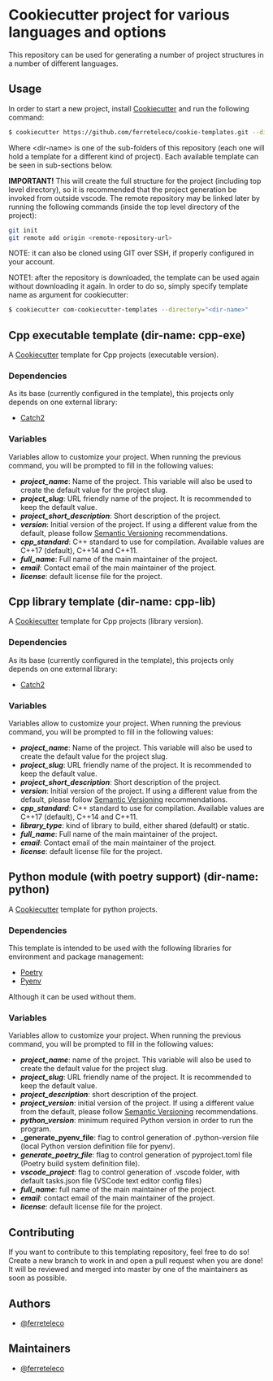 # Cookiecutter project for various languages and options

This repository can be used for generating a number of project structures in a number of different
languages.

## Usage

In order to start a new project, install [Cookiecutter](https://cookiecutter.readthedocs.io/en/latest/) and run the following command:

```bash
$ cookiecutter https://github.com/ferreteleco/cookie-templates.git --directory="<dir-name>"
```

Where \<dir-name\> is one of the sub-folders of this repository (each one will hold a template for a 
different kind of project). Each available template can be seen in sub-sections below.

**IMPORTANT!** This will create the full structure for the project (including top level directory),
so it is recommended that the project generation be invoked from outside vscode. The remote
repository may be linked later by running the following commands (inside the top level directory of
the project):

```bash
git init
git remote add origin <remote-repository-url>
```

NOTE: it can also be cloned using GIT over SSH, if properly configured in your account.

NOTE1: after the repository is downloaded, the template can be used again without downloading it
again. In order to do so, simply specify template name as argument for cookiecutter:

```bash
$ cookiecutter com-cookiecutter-templates --directory="<dir-name>"
```

## Cpp executable template (dir-name: cpp-exe)

A [Cookiecutter](https://cookiecutter.readthedocs.io/en/latest/) template for Cpp projects
(executable version).

### Dependencies

As its base (currently configured in the template), this projects only depends on one external
library:

- [Catch2](https://github.com/catchorg/Catch2)

### Variables

Variables allow to customize your project. When running the previous command, you will be prompted
to fill in the following values:

- _**project_name**_: Name of the project. This variable will also be used to create the default
  value for the project slug.
- _**project_slug**_: URL friendly name of the project. It is recommended to keep the default value.
- _**project_short_description**_: Short description of the project.
- _**version**_: Initial version of the project. If using a different value from the default, please
  follow [Semantic Versioning](https://semver.org/) recommendations.
- _**cpp_standard**_: C++ standard to use for compilation. Available values are C++17 (default),
  C++14 and C++11.
- _**full_name**_: Full name of the main maintainer of the project.
- _**email**_: Contact email of the main maintainer of the project.
- _**license**_: default license file for the project.

## Cpp library template (dir-name: cpp-lib)

A [Cookiecutter](https://cookiecutter.readthedocs.io/en/latest/) template for Cpp projects (library
version).

### Dependencies

As its base (currently configured in the template), this projects only depends on one external
library:

- [Catch2](https://github.com/catchorg/Catch2)

### Variables

Variables allow to customize your project. When running the previous command, you will be prompted
to fill in the following values:

- _**project_name**_: Name of the project. This variable will also be used to create the default
  value for the project slug.
- _**project_slug**_: URL friendly name of the project. It is recommended to keep the default value.
- _**project_short_description**_: Short description of the project.
- _**version**_: Initial version of the project. If using a different value from the default, please
  follow [Semantic Versioning](https://semver.org/) recommendations.
- _**cpp_standard**_: C++ standard to use for compilation. Available values are C++17 (default),
  C++14 and C++11.
- _**library_type**_: kind of library to build, either shared (default) or static.
- _**full_name**_: Full name of the main maintainer of the project.
- _**email**_: Contact email of the main maintainer of the project.
- _**license**_: default license file for the project.

## Python module (with poetry support) (dir-name: python)

A [Cookiecutter](https://cookiecutter.readthedocs.io/en/latest/) template for python projects.

### Dependencies

This template is intended to be used with the following libraries for environment and package
management:

- [Poetry](https://github.com/python-poetry/poetry)
- [Pyenv](https://github.com/pyenv/pyenv)

Although it can be used without them.

### Variables

Variables allow to customize your project. When running the previous command, you will be prompted
to fill in the following values:

- _**project_name**_: name of the project. This variable will also be used to create the default
  value for the project slug.
- _**project_slug**_: URL friendly name of the project. It is recommended to keep the default value.
- _**project_description**_: short description of the project.
- _**project_version**_: initial version of the project. If using a different value from the
  default, please follow [Semantic Versioning](https://semver.org/) recommendations.
- _**python_version**_: minimum required Python version in order to run the program.
- _**generate_pyenv_file**: flag to control generation of .python-version file (local Python version
  definition file for pyenv).
- _**generate_poetry_file**_: flag to control generation of pyproject.toml file (Poetry build system
  definition file).
- _**vscode_project**_: flag to control generation of .vscode folder, with default tasks.json file
  (VSCode text editor config files)
- _**full_name**_: full name of the main maintainer of the project.
- _**email**_: contact email of the main maintainer of the project.
- _**license**_: default license file for the project.

## Contributing

If you want to contribute to this templating repository, feel free to do so! Create a new branch to
work in and open a pull request when you are done! It will be reviewed and merged into master by one
of the maintainers as soon as possible.

## Authors

- [@ferreteleco](https://www.github.com/ferreteleco)

## Maintainers

- [@ferreteleco](https://www.github.com/ferreteleco)
